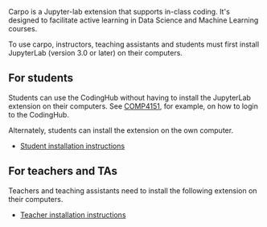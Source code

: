 Carpo is a Jupyter-lab extension that supports in-class coding. It's designed to facilitate active learning in Data Science and Machine Learning courses.

To use carpo, instructors, teaching assistants and students must first install JupyterLab (version 3.0 or later) on their computers.


## For students
Students can use the CodingHub without having to install the JupyterLab extension on their computers.  See [COMP4151](CodingHub/COMP4151.md), for example, on how to login to the CodingHub.

Alternately, students can install the extension on the own computer.
* [Student installation instructions](carpo_student/INSTALL.md)

## For teachers and TAs
Teachers and teaching assistants need to install the following extension on their computers.
* [Teacher installation instructions](carpo_teacher/README.md)
